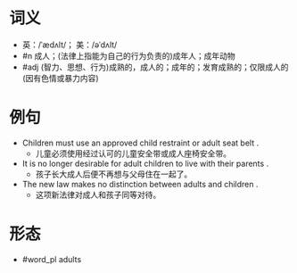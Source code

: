 # 词义
- 英：/ˈædʌlt/； 美：/əˈdʌlt/
- #n 成人；(法律上指能为自己的行为负责的)成年人；成年动物
- #adj (智力、思想、行为)成熟的，成人的；成年的；发育成熟的；仅限成人的(因有色情或暴力内容)
# 例句
- Children must use an approved child restraint or adult seat belt .
	- 儿童必须使用经过认可的儿童安全带或成人座椅安全带。
- It is no longer desirable for adult children to live with their parents .
	- 孩子长大成人后便不再想与父母住在一起了。
- The new law makes no distinction between adults and children .
	- 这项新法律对成人和孩子同等对待。
# 形态
- #word_pl adults
